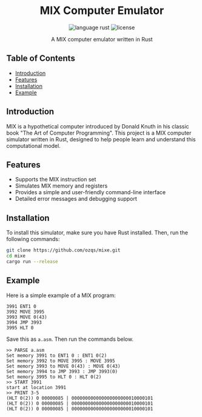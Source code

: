 <h1 align="center">MIX Computer Emulator</h1>

<p align="center">
  <img src="https://img.shields.io/badge/language-rust-orange.svg" alt="language rust">
  <img src="https://img.shields.io/github/license/ozqs/mixe" alt="license">
</p>

<p align="center">A MIX computer emulator written in Rust</p>

## Table of Contents

- [Introduction](#introduction)
- [Features](#features)
- [Installation](#installation)
- [Example](#example)

## Introduction

MIX is a hypothetical computer introduced by Donald Knuth in his classic book "The Art of Computer Programming". This project is a MIX computer simulator written in Rust, designed to help people learn and understand this computational model.

## Features

- Supports the MIX instruction set
- Simulates MIX memory and registers
- Provides a simple and user-friendly command-line interface
- Detailed error messages and debugging support

## Installation

To install this simulator, make sure you have Rust installed. Then, run the following commands:

```bash
git clone https://github.com/ozqs/mixe.git
cd mixe
cargo run --release
```

## Example

Here is a simple example of a MIX program:
```assembly
3991 ENT1 0
3992 MOVE 3995
3993 MOVE 0(43)
3994 JMP 3993
3995 HLT 0
```

Save this as `a.asm`.
Then run the commands below.

```
>> PARSE a.asm
Set memory 3991 to ENT1 0 : ENT1 0(2)
Set memory 3992 to MOVE 3995 : MOVE 3995
Set memory 3993 to MOVE 0(43) : MOVE 0(43)
Set memory 3994 to JMP 3993 : JMP 3993(0)
Set memory 3995 to HLT 0 : HLT 0(2)
>> START 3991
start at location 3991
>> PRINT 3-5
(HLT 0(2)) 0 00000085 | 000000000000000000000010000101
(HLT 0(2)) 0 00000085 | 000000000000000000000010000101
(HLT 0(2)) 0 00000085 | 000000000000000000000010000101
```